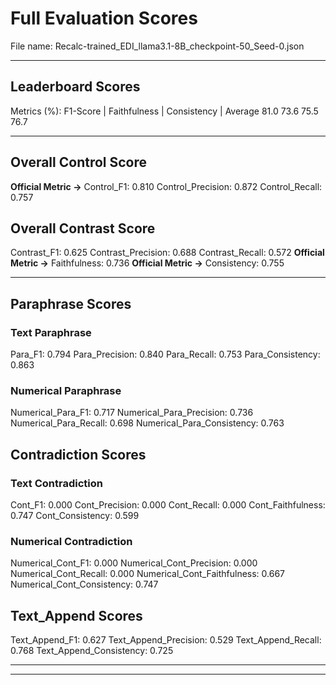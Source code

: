 # Full Evaluation Scores

File name: Recalc-trained_EDI_llama3.1-8B_checkpoint-50_Seed-0.json


---

## Leaderboard Scores

Metrics (%): F1-Score | Faithfulness | Consistency | Average
                81.0        73.6          75.5        76.7

---

## Overall Control Score

**Official Metric ->** Control_F1: 0.810
Control_Precision: 0.872
Control_Recall: 0.757

## Overall Contrast Score

Contrast_F1: 0.625
Contrast_Precision: 0.688
Contrast_Recall: 0.572
**Official Metric ->** Faithfulness: 0.736
**Official Metric ->** Consistency: 0.755

---


## Paraphrase Scores


### Text Paraphrase

Para_F1: 0.794
Para_Precision: 0.840
Para_Recall: 0.753
Para_Consistency: 0.863


### Numerical Paraphrase

Numerical_Para_F1: 0.717
Numerical_Para_Precision: 0.736
Numerical_Para_Recall: 0.698
Numerical_Para_Consistency: 0.763


## Contradiction Scores


### Text Contradiction

Cont_F1: 0.000
Cont_Precision: 0.000
Cont_Recall: 0.000
Cont_Faithfulness: 0.747
Cont_Consistency: 0.599


### Numerical Contradiction

Numerical_Cont_F1: 0.000
Numerical_Cont_Precision: 0.000
Numerical_Cont_Recall: 0.000
Numerical_Cont_Faithfulness: 0.667
Numerical_Cont_Consistency: 0.747


## Text_Append Scores

Text_Append_F1: 0.627
Text_Append_Precision: 0.529
Text_Append_Recall: 0.768
Text_Append_Consistency: 0.725

---


---


